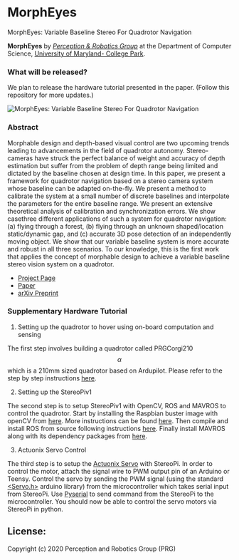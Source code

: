 # MorphEyes
MorphEyes: Variable Baseline Stereo For Quadrotor Navigation


**MorphEyes** by <a href="http://prg.cs.umd.edu"><i>Perception & Robotics Group</i></a> at the Department of Computer Science, <a href="https://umd.edu/">University of Maryland- College Park</a>.

### What will be released? 
We plan to release the hardware tutorial presented in the paper.
(Follow this repository for more updates.)

![MorphEyes: Variable Baseline Stereo For Quadrotor Navigation](http://prg.cs.umd.edu/research/MorphEyes_files/Banner.png)

### Abstract

Morphable design and depth-based visual control are two upcoming trends leading to advancements in the field of quadrotor autonomy. Stereo-cameras have struck the perfect balance of weight and accuracy of depth estimation but suffer from the problem of depth range being limited and dictated by the baseline chosen at design time. In this paper, we present a framework for quadrotor navigation based on a stereo camera system whose baseline can be adapted on-the-fly. We present a method to calibrate the system at a small number of discrete baselines and interpolate the parameters for the entire baseline range. We present an extensive theoretical analysis of calibration and synchronization errors. We show casethree different applications of such a system for quadrotor navigation: (a) flying through a forest, (b) flying through an unknown shaped/location static/dynamic gap, and (c) accurate 3D pose detection of an independently moving object. We show that our variable baseline system is more accurate and robust in all three scenarios. To our knowledge, this is the first work that applies the concept of morphable design to achieve a variable baseline stereo vision system on a quadrotor.

- [Project Page](https://prg.cs.umd.edu/MorphEyes)
- [Paper](https://prg.cs.umd.edu/research/MorphEyes_files/MorphEyes.pdf)
- [arXiv Preprint](https://arxiv.org/abs/2011.03077)


### Supplementary Hardware Tutorial

1. Setting up the quadrotor to hover using on-board computation and sensing 

The first step involves building a quadrotor called PRGCorgi210$$\alpha$$ which is a 210mm sized quadrotor based on Ardupilot. Please refer to the step by step instructions [here](https://github.com/prgumd/PRGFlyt/wiki/PRGCorgi). 

2. Setting up the StereoPiv1

The second step is to setup StereoPiv1 with OpenCV, ROS and MAVROS to control the quadrotor. Start by installing the Raspbian buster image with openCV from [here](https://drive.google.com/file/d/1xlkvZMl9gJGm4Gy1oVlGknHywDnvy5gS/view?usp=sharing). More instructions can be found [here](https://wiki.stereopi.com/index.php?title=Main_Page). Then compile and install ROS from source following instructions [here](http://wiki.ros.org/ROSberryPi/Installing%20ROS%20Melodic%20on%20the%20Raspberry%20Pi). Finally install MAVROS along with its dependency packages from [here](https://github.com/mavlink/mavros).

3. Actuonix Servo Control

The third step is to setup the [Actuonix Servo](https://www.actuonix.com/L12-R-Linear-Servo-For-Radio-Control-p/l12-r.htm) with StereoPi. In order to control the motor, attach the signal wire to PWM output pin of an Arduino or Teensy. Control the servo by sending the PWM signal (using the standard [<Servo.h>](https://www.arduino.cc/reference/en/libraries/servo/write/) arduino library) from the microcontroller which takes serial input from StereoPi. Use [Pyserial](https://pyserial.readthedocs.io/en/latest/shortintro.html) to send command from the StereoPi to the microcontroller. You should now be able to control the servo motors via StereoPi in python.


## License:
Copyright (c) 2020 Perception and Robotics Group (PRG)
